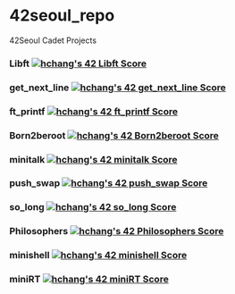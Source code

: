 # 42seoul_repo
42Seoul Cadet Projects
### Libft    [![hchang's 42 Libft Score](https://badge42.vercel.app/api/v2/cl9ggwagy01880gjn36ukb965/project/2401279)](https://github.com/JaeSeoKim/badge42)
### get_next_line [![hchang's 42 get_next_line Score](https://badge42.vercel.app/api/v2/cl9ggwagy01880gjn36ukb965/project/2512431)](https://github.com/JaeSeoKim/badge42)
### ft_printf [![hchang's 42 ft_printf Score](https://badge42.vercel.app/api/v2/cl9ggwagy01880gjn36ukb965/project/2514169)](https://github.com/JaeSeoKim/badge42)
### Born2beroot [![hchang's 42 Born2beroot Score](https://badge42.vercel.app/api/v2/cl9ggwagy01880gjn36ukb965/project/2588018)](https://github.com/JaeSeoKim/badge42)
### minitalk [![hchang's 42 minitalk Score](https://badge42.vercel.app/api/v2/cl9ggwagy01880gjn36ukb965/project/2612335)](https://github.com/JaeSeoKim/badge42)
### push_swap [![hchang's 42 push_swap Score](https://badge42.vercel.app/api/v2/cl9ggwagy01880gjn36ukb965/project/2612337)](https://github.com/JaeSeoKim/badge42)
### so_long [![hchang's 42 so_long Score](https://badge42.vercel.app/api/v2/cl9ggwagy01880gjn36ukb965/project/2653686)](https://github.com/JaeSeoKim/badge42)
### Philosophers [![hchang's 42 Philosophers Score](https://badge42.vercel.app/api/v2/cl9ggwagy01880gjn36ukb965/project/2757400)](https://github.com/JaeSeoKim/badge42)
### minishell [![hchang's 42 minishell Score](https://badge42.vercel.app/api/v2/cl9ggwagy01880gjn36ukb965/project/2757401)](https://github.com/JaeSeoKim/badge42)
### miniRT [![hchang's 42 miniRT Score](https://badge42.vercel.app/api/v2/cl9ggwagy01880gjn36ukb965/project/2840998)](https://github.com/JaeSeoKim/badge42)
